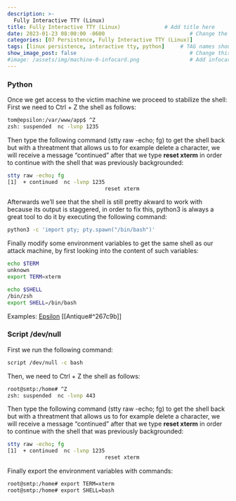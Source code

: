 ```yaml
---
description: >-
  Fully Interactive TTY (Linux)
title: Fully Interactive TTY (Linux)              # Add title here
date: 2023-01-23 08:00:00 -0600                           # Change the date to match completion date
categories: [07 Persistence, Fully Interactive TTY (Linux)]                     # Change Templates to Writeup
tags: [linux persistence, interactive tty, python]     # TAG names should always be lowercase; replace template with writeup, and add relevant tags
show_image_post: false                                    # Change this to true
#image: /assets/img/machine-0-infocard.png                # Add infocard image here for post preview image
---
```

### Python
Once we get access to the victim machine we proceed to stabilize the shell:
First we need to Ctrl + Z the shell as follows:
```bash
tom@epsilon:/var/www/app$ ^Z
zsh: suspended  nc -lvnp 1235
```
Then type the following command (stty raw -echo; fg) to get the shell back but with a threatment that allows us to for example delete a character, we will receive a message “continued” after that we type **reset xterm** in order to continue with the shell that was previously backgrounded:
```bash
stty raw -echo; fg
[1]  + continued  nc -lvnp 1235
                               reset xterm
```
Afterwards we’ll see that the shell is still pretty akward to work with because its output is staggered, in order to fix this, python3 is always a great tool to do it by executing the following command:
```bash
python3 -c 'import pty; pty.spawn("/bin/bash")'
```
Finally modify some environment variables to get the same shell as our attack machine, by first looking into the content of such variables:
```bash
echo $TERM
unknown
export TERM=xterm

echo $SHELL
/bin/zsh
export SHELL=/bin/bash
```
Examples:
[Epsilon](https://shuciran.github.io/posts/Epsilon/#fnref:fully-interactive-tty)
[[Antique#^267c9b]]

### Script /dev/null
First we run the following command:
```bash
script /dev/null -c bash
```
Then, we need to Ctrl + Z the shell as follows:
```bash
root@smtp:/home# ^Z
zsh: suspended  nc -lvnp 443
```
Then type the following command (stty raw -echo; fg) to get the shell back but with a threatment that allows us to for example delete a character, we will receive a message “continued” after that we type **reset xterm** in order to continue with the shell that was previously backgrounded:
```bash
stty raw -echo; fg
[1]  + continued  nc -lvnp 1235
                               reset xterm
```
Finally export the environment variables with commands:
```bash
root@smtp:/home# export TERM=xterm
root@smtp:/home# export SHELL=bash
```